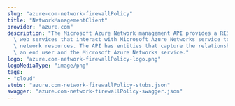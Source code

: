 ```yaml
---
slug: "azure-com-network-firewallPolicy"
title: "NetworkManagementClient"
provider: "azure.com"
description: "The Microsoft Azure Network management API provides a RESTful set of\
  \ web services that interact with Microsoft Azure Networks service to manage your\
  \ network resources. The API has entities that capture the relationship between\
  \ an end user and the Microsoft Azure Networks service."
logo: "azure.com-network-firewallPolicy-logo.png"
logoMediaType: "image/png"
tags:
- "cloud"
stubs: "azure.com-network-firewallPolicy-stubs.json"
swagger: "azure.com-network-firewallPolicy-swagger.json"
---
```

